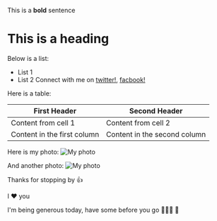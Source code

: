 This is a **bold** sentence
# This is a heading
Below is a list:
* List 1
* List 2
Connect with me on [twitter!](https://twitter.com/aigehi), [facbook!](https://facebook.com/ehiaig)

Here is a table:

First Header | Second Header
------------ | -------------
Content from cell 1 | Content from cell 2
Content in the first column | Content in the second column


Here is my photo:
![My photo](https://ehiaig.github.io/me.jpg)

And another photo:
![My photo](me.jpg)

Thanks for stopping by :+1:

I :heart: you

I'm being generous today, have some before you go :fries::poultry_leg::champagne: :tropical_drink:

